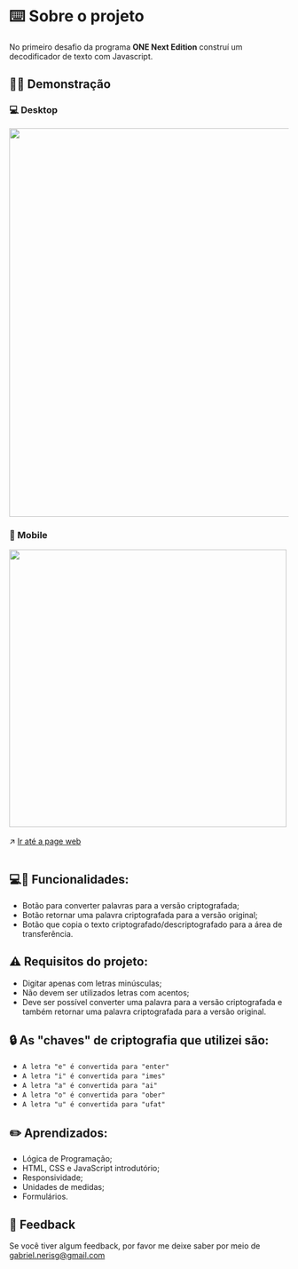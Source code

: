 # ⌨️ Sobre o projeto 

No primeiro desafio da programa <strong>ONE Next Edition</strong>  construí um decodificador de texto com Javascript.


## 🧑‍💻 Demonstração


### 💻 Desktop

<div> <img src="https://user-images.githubusercontent.com/87450820/184703493-e9ace28b-436c-4e5d-a049-1706075d6bb8.png" width="700px" /> </div>

### 📲 Mobile

<div> <img src="https://user-images.githubusercontent.com/87450820/184711017-c26ba874-adcf-43c8-a5a5-958c2ac983f5.png"  height="500px" /> </div>
<br>
↗️ <a href="https://gabriel-neriss.github.io/message-decoder/">Ir até a page web </a> 

<br>
<br>

## 💻📲 Funcionalidades:

 - Botão para converter palavras para a versão criptografada;
 - Botão retornar uma palavra criptografada para a versão original;
 - Botão que copia o texto criptografado/descriptografado para a área de transferência.
 

## ⚠️ Requisitos do projeto:

- Digitar apenas com letras minúsculas;
- Não devem ser utilizados letras com acentos;
- Deve ser possível converter uma palavra para a versão criptografada e também retornar uma palavra criptografada para a versão original.


## 🔒 As "chaves" de criptografia que utilizei são:

- `A letra "e" é convertida para "enter"`
- `A letra "i" é convertida para "imes"`
- `A letra "a" é convertida para "ai"`
- `A letra "o" é convertida para "ober"`
- `A letra "u" é convertida para "ufat"`


## ✏️ Aprendizados:

- Lógica de Programação;
- HTML, CSS e JavaScript introdutório;
- Responsividade;
- Unidades de medidas;
- Formulários.

## 👀 Feedback

Se você tiver algum feedback, por favor me deixe saber por meio de gabriel.nerisg@gmail.com


